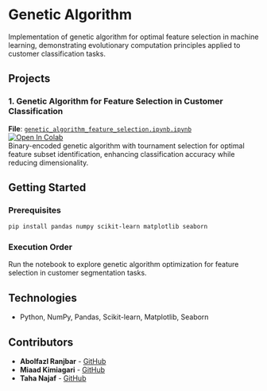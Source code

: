 # Genetic Algorithm

Implementation of genetic algorithm for optimal feature selection in machine learning, demonstrating evolutionary computation principles applied to customer classification tasks.

## Projects

### 1. Genetic Algorithm for Feature Selection in Customer Classification
**File**: [`genetic_algorithm_feature_selection.ipynb.ipynb`](genetic_algorithm_feature_selection.ipynb.ipynb)  
[![Open In Colab](https://colab.research.google.com/assets/colab-badge.svg)](https://colab.research.google.com/drive/1t97Cffi4io91VyXdga5Ll-rjoRb7Heg5)  
Binary-encoded genetic algorithm with tournament selection for optimal feature subset identification, enhancing classification accuracy while reducing dimensionality.

## Getting Started

### Prerequisites
```bash
pip install pandas numpy scikit-learn matplotlib seaborn
```

### Execution Order
Run the notebook to explore genetic algorithm optimization for feature selection in customer segmentation tasks.

## Technologies
- Python, NumPy, Pandas, Scikit-learn, Matplotlib, Seaborn

## Contributors
- **Abolfazl Ranjbar** - [GitHub](https://github.com/ImRanjbar)
- **Miaad Kimiagari** - [GitHub](https://github.com/Miaad2004)
- **Taha Najaf** - [GitHub](https://github.com/taha-najaf)